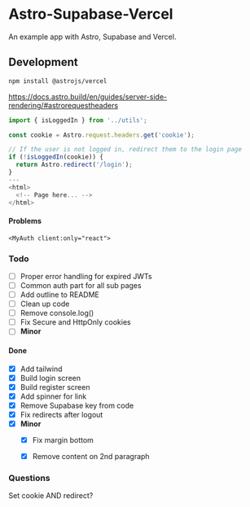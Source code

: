 # Astro-Supabase-Vercel

An example app with Astro, Supabase and Vercel.

## Development
```sh
npm install @astrojs/vercel
```


https://docs.astro.build/en/guides/server-side-rendering/#astrorequestheaders
```js
import { isLoggedIn } from '../utils';

const cookie = Astro.request.headers.get('cookie');

// If the user is not logged in, redirect them to the login page
if (!isLoggedIn(cookie)) {
  return Astro.redirect('/login');
}
---
<html>
  <!-- Page here... -->
</html>
```


#### Problems

`<MyAuth client:only="react">`



### Todo

* [ ] Proper error handling for expired JWTs
* [ ] Common auth part for all sub pages
* [ ] Add outline to README
* [ ] Clean up code
* [ ] Remove console.log()
* [ ] Fix Secure and HttpOnly cookies
* [ ] **Minor**

#### Done

* [x] Add tailwind
* [x] Build login screen
* [x] Build register screen
* [x] Add spinner for link
* [x] Remove Supabase key from code
* [x] Fix redirects after logout
* [x] **Minor**
  * [x] Fix margin bottom
  * [x] Remove content on 2nd paragraph


### Questions
Set cookie AND redirect?
